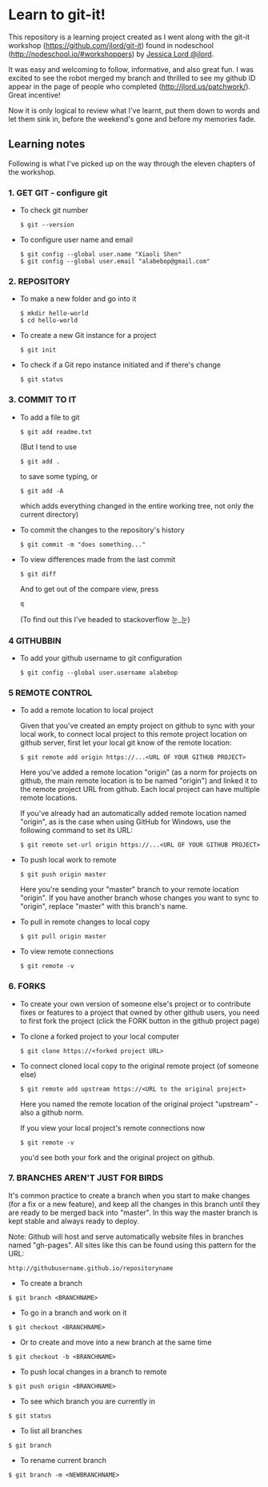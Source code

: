 # Learn to git-it!

This repository is a learning project created as I went along with the git-it workshop (https://github.com/jlord/git-it) found in nodeschool (http://nodeschool.io/#workshoppers) by [Jessica Lord @jlord](http://jlord.us/).

It was easy and welcoming to follow, informative, and also great fun. I was excited to see the robot merged my branch and thrilled to see my github ID appear in the page of people who completed (http://jlord.us/patchwork/). Great incentive!

Now it is only logical to review what I've learnt, put them down to words and let them sink in, before the weekend's gone and before my memories fade.


## Learning notes

Following is what I've picked up on the way through the eleven chapters of the workshop. 

### 1. GET GIT - configure git

* To check git number

	```
	$ git --version
	```


* To configure user name and email

	```
	$ git config --global user.name "Xiaoli Shen"
	$ git config --global user.email "alabebop@gmail.com"
	```


### 2. REPOSITORY

* To make a new folder and go into it

	```
	$ mkdir hello-world
	$ cd hello-world
	```


* To create a new Git instance for a project

	```
	$ git init
	```


* To check if a Git repo instance initiated and if there's change

	```
	$ git status
	```


### 3. COMMIT TO IT

* To add a file to git

	```
	$ git add readme.txt
	```

	(But I tend to use

	```
	$ git add .
	```

	to save some typing, or 

	```
	$ git add -A
	```

	which adds everything changed in the entire working tree, not only the current directory)


* To commit the changes to the repository's history

	```
	$ git commit -m "does something..."
	```


* To view differences made from the last commit

	```
	$ git diff
	```
	
	And to get out of the compare view, press

	```
	q
	```
	(To find out this I've headed to stackoverflow 눈_눈)


### 4 GITHUBBIN

* To add your github username to git configuration

	```
	$ git config --global user.username alabebop
	```


### 5 REMOTE CONTROL

* To add a remote location to local project

	Given that you've created an empty project on github to sync with your local work, to connect local project to this remote project location on github server, first let your local git know of the remote location:
	
	```
	$ git remote add origin https://...<URL OF YOUR GITHUB PROJECT>
	```

	Here you've added a remote location "origin" (as a norm for projects on github, the main remote location is to be named "origin") and linked it to the remote project URL from github. Each local project can have multiple remote locations.

	If you've already had an automatically added remote location named "origin", as is the case when using GitHub for Windows, use the following command to set its URL:

	```
	$ git remote set-url origin https://...<URL OF YOUR GITHUB PROJECT>
	```

* To push local work to remote

	```
	$ git push origin master
	```

	Here you're sending your "master" branch to your remote location "origin". If you have another branch whose changes you want to sync to "origin", replace "master" with this branch's name.

* To pull in remote changes to local copy

	```
	$ git pull origin master
	```

* To view remote connections

	```
	$ git remote -v
	```


### 6. FORKS

* To create your own version of someone else's project or to contribute fixes or features to a project that owned by other github users, you need to first fork the project (click the FORK button in the github project page)

* To clone a forked project to your local computer

	```
	$ git clone https://<forked project URL>
	```

* To connect cloned local copy to the original remote project (of someone else)

	```
	$ git remote add upstream https://<URL to the original project>
	```

	Here you named the remote location of the original project "upstream" - also a github norm.

	If you view your local project's remote connections now

	```
	$ git remote -v
	```
	you'd see both your fork and the original project on github.


### 7. BRANCHES AREN'T JUST FOR BIRDS

It's common practice to create a branch when you start to make changes (for a fix or a new feature), and keep all the changes in this branch until they are ready to be merged back into "master". In this way the master branch is kept stable and always ready to deploy.


Note: Github will host and serve automatically website files in branches named "gh-pages". All sites like this can be found using this pattern for the URL:

```
http://githubusername.github.io/repositoryname
```

* To create a branch

```
$ git branch <BRANCHNAME>
```

* To go in a branch and work on it

```
$ git checkout <BRANCHNAME>
```

* Or to create and move into a new branch at the same time

```
$ git checkout -b <BRANCHNAME>
```

* To push local changes in a branch to remote

```
$ git push origin <BRANCHNAME>
```

* To see which branch you are currently in

```
$ git status
```

* To list all branches

```
$ git branch
```

* To rename current branch

```
$ git branch -m <NEWBRANCHNAME>
```



















